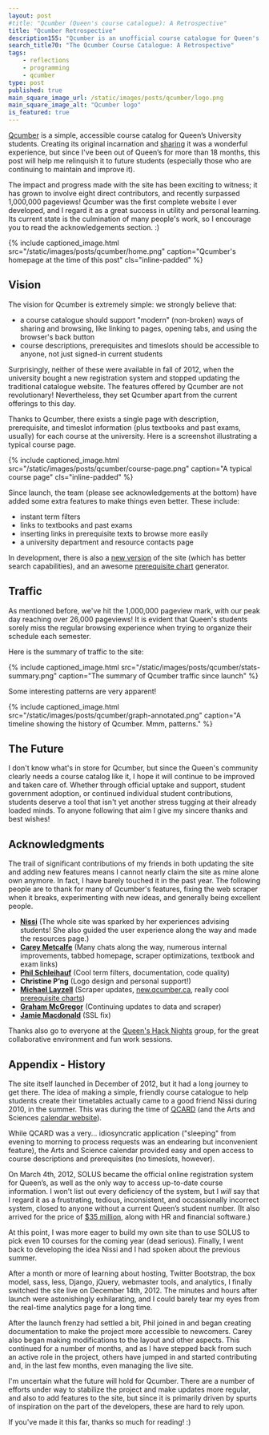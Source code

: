 ```yaml
---	
layout: post
#title: "Qcumber (Queen's course catalogue): A Retrospective"
title: "Qcumber Retrospective"
description155: "Qcumber is an unofficial course catalogue for Queen's University, created to fill the severe absence of course-finding tools. It was launched in 2012."
search_title70: "The Qcumber Course Catalogue: A Retrospective"
tags:
    - reflections
    - programming
    - qcumber
type: post
published: true
main_square_image_url: /static/images/posts/qcumber/logo.png
main_square_image_alt: "Qcumber logo"
is_featured: true
---
```


[Qcumber](http://qcumber.ca) is a simple, accessible course catalog for Queen’s University students. Creating its original incarnation and [sharing](https://github.com/ChrisCooper/QcumberD) it was a wonderful experience, but since I've been out of Queen’s for more than 18 months, this post will help me relinquish it to future students (especially those who are continuing to maintain and improve it).

The impact and progress made with the site has been exciting to witness; it has grown to involve eight direct contributors, and recently surpassed 1,000,000 pageviews! Qcumber was the first complete website I ever developed, and I regard it as a great success in utility and personal learning. Its current state is the culmination of many people's work, so I encourage you to read the acknowledgements section. :)

{% include captioned_image.html src="/static/images/posts/qcumber/home.png" caption="Qcumber's homepage at the time of this post" cls="inline-padded" %}

Vision
------

The vision for Qcumber is extremely simple: we strongly believe that:

- a course catalogue should support "modern" (non-broken) ways of sharing and browsing, like linking to pages, opening tabs, and using the browser's back button
- course descriptions, prerequisites and timeslots should be accessible to anyone, not just signed-in current students

Surprisingly, neither of these were available in fall of 2012, when the university bought a new registration system and stopped updating the traditional catalogue website. The features offered by Qcumber are not revolutionary! Nevertheless, they set Qcumber apart from the current offerings to this day.

Thanks to Qcumber, there exists a single page with description, prerequisite, and timeslot information (plus textbooks and past exams, usually) for each course at the university. Here is a screenshot illustrating a typical course page.

{% include captioned_image.html src="/static/images/posts/qcumber/course-page.png" caption="A typical course page" cls="inline-padded" %}

Since launch, the team (please see acknowledgements at the bottom) have added some extra features to make things even better. These include:

- instant term filters
- links to textbooks and past exams
- inserting links in prerequisite texts to browse more easily
- a university department and resource contacts page

In development, there is also a [new version](http://new.qcumber.ca) of the site (which has better search capabilities), and an awesome [prerequisite chart](/static/images/posts/qcumber/prerequisite-graph.png) generator.

Traffic
-------

As mentioned before, we've hit the 1,000,000 pageview mark, with our peak day reaching over 26,000 pageviews! It is evident that Queen's students sorely miss the regular browsing experience when trying to organize their schedule each semester.

Here is the summary of traffic to the site:

{% include captioned_image.html src="/static/images/posts/qcumber/stats-summary.png" caption="The summary of Qcumber traffic since launch" %}

Some interesting patterns are very apparent!

{% include captioned_image.html src="/static/images/posts/qcumber/graph-annotated.png" caption="A timeline showing the history of Qcumber. Mmm, patterns." %}

The Future
----------

I don't know what's in store for Qcumber, but since the Queen's community clearly needs a course catalog like it, I hope it will continue to be improved and taken care of. Whether through official uptake and support, student government adoption, or continued individual student contributions, students deserve a tool that isn't yet another stress tugging at their already loaded minds. To anyone following that aim I give my sincere thanks and best wishes!

Acknowledgments
---------------

The trail of significant contributions of my friends in both updating the site and adding new features means I cannot nearly claim the site as mine alone own anymore. In fact, I have barely touched it in the past year. The following people are to thank for many of Qcumber's features, fixing the web scraper when it breaks, experimenting with new ideas, and generally being excellent people.

- **[Nissi](https://twitter.com/xxbanner)** (The whole site was sparked by her experiences advising students! She also guided the user experience along the way and made the resources page.)
- **[Carey Metcalfe](https://github.com/pR0Ps)** (Many chats along the way, numerous internal improvements, tabbed homepage, scraper optimizations, textbook and exam links)
- **[Phil Schleihauf](https://github.com/uniphil)** (Cool term filters, documentation, code quality)
- **Christine P’ng** (Logo design and personal support!)
- **[Michael Layzell](https://github.com/mystor)** (Scraper updates, [new.qcumber.ca](http://new.qcumber.ca), really cool [prerequisite charts](/static/images/posts/qcumber/prerequisite-graph.png))
- **[Graham McGregor](https://github.com/Graham42)** (Continuing updates to data and scraper)
- **[Jamie Macdonald](https://github.com/jameh)** (SSL fix)

Thanks also go to everyone at the [Queen's Hack Nights](https://github.com/Queens-Hacks) group, for the great collaborative environment and fun work sessions.

Appendix - History
------------------

The site itself launched in December of 2012, but it had a long journey to get there. The idea of making a simple, friendly course catalogue to help students create their timetables actually came to a good friend Nissi during 2010, in the summer. This was during the time of [QCARD](/static/images/posts/qcumber/qcard.jpg) (and the Arts and Sciences [calendar website](/static/images/posts/qcumber/arts-science-calendar.png)).

While QCARD was a very... idiosyncratic application ("sleeping" from evening to morning to process requests was an endearing but inconvenient feature), the Arts and Science calendar provided easy and open access to course descriptions and prerequisites (no timeslots, however).

On March 4th, 2012, SOLUS became the official online registration system for Queen’s, as well as the only way to access up-to-date course information. I won't list out every deficiency of the system, but I *will* say that I regard it as a frustrating, tedious, inconsistent, and occassionally incorrect system, closed to anyone without a current Queen’s student number. (It also arrived for the price of [$35 million](http://queensjournal.ca/story/2012-01-20/news/quasr-gets-boost/), along with HR and financial software.)

At this point, I was more eager to build my own site than to use SOLUS to pick even 10 courses for the coming year (dead serious). Finally, I went back to developing the idea Nissi and I had spoken about the previous summer.

After a month or more of learning about hosting, Twitter Bootstrap, the box model, sass, less, Django, jQuery, webmaster tools, and analytics, I finally switched the site live on December 14th, 2012. The minutes and hours after launch were astonishingly exhilarating, and I could barely tear my eyes from the real-time analytics page for a long time.

After the launch frenzy had settled a bit, Phil joined in and began creating documentation to make the project more accessible to newcomers. Carey also began making modifications to the layout and other aspects. This continued for a number of months, and as I have stepped back from such an active role in the project, others have jumped in and started contributing and, in the last few months, even managing the live site.

I'm uncertain what the future will hold for Qcumber. There are a number of efforts under way to stabilize the project and make updates more regular, and also to add features to the site, but since it is primarily driven by spurts of inspiration on the part of the developers, these are hard to rely upon.

If you've made it this far, thanks so much for reading! :)